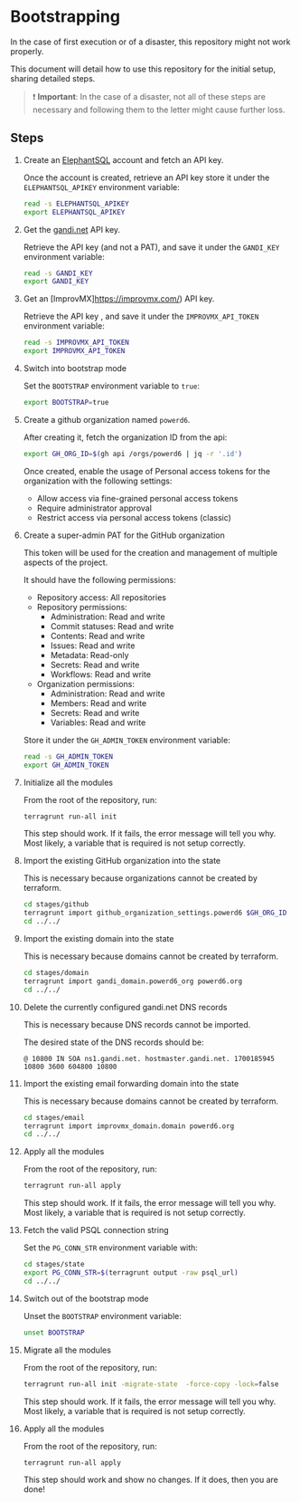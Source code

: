 # Bootstrapping

In the case of first execution or of a disaster, this repository might not work properly.

This document will detail how to use this repository for the initial setup,
 sharing detailed steps.

> ❗️ **Important**: In the case of a disaster, not all of these steps are
> necessary and following them to the letter might cause further loss.

## Steps

1. Create an [ElephantSQL](https://www.elephantsql.com/) account and fetch an API key.

    Once the account is created, retrieve an API key store it under the `ELEPHANTSQL_APIKEY` environment variable:

    ```bash
    read -s ELEPHANTSQL_APIKEY
    export ELEPHANTSQL_APIKEY
    ```

1. Get the [gandi.net](https://gandi.net) API key.

    Retrieve the API key (and not a PAT), and save it under the `GANDI_KEY` environment variable:

    ```bash
    read -s GANDI_KEY
    export GANDI_KEY
    ```

1. Get an [ImprovMX]https://improvmx.com/) API key.

    Retrieve the API key , and save it under the `IMPROVMX_API_TOKEN` environment variable:

    ```bash
    read -s IMPROVMX_API_TOKEN
    export IMPROVMX_API_TOKEN
    ```

1. Switch into bootstrap mode

    Set the `BOOTSTRAP` environment variable to `true`:

    ```bash
    export BOOTSTRAP=true
    ```

1. Create a github organization named `powerd6`.

    After creating it, fetch the organization ID from the api:

    ```bash
    export GH_ORG_ID=$(gh api /orgs/powerd6 | jq -r '.id')
    ```

    Once created, enable the usage of Personal access tokens for the organization with the following settings:

    - Allow access via fine-grained personal access tokens
    - Require administrator approval
    - Restrict access via personal access tokens (classic)

1. Create a super-admin PAT for the GitHub organization

    This token will be used for the creation and management of multiple aspects of the project.

    It should have the following permissions:

    - Repository access: All repositories
    - Repository permissions:
        - Administration: Read and write
        - Commit statuses: Read and write
        - Contents: Read and write
        - Issues: Read and write
        - Metadata: Read-only
        - Secrets: Read and write
        - Workflows: Read and write
    - Organization permissions:
        - Administration: Read and write
        - Members: Read and write
        - Secrets: Read and write
        - Variables: Read and write

    Store it under the `GH_ADMIN_TOKEN` environment variable:

    ```bash
    read -s GH_ADMIN_TOKEN
    export GH_ADMIN_TOKEN
    ```

1. Initialize all the modules

    From the root of the repository, run:

    ```bash
    terragrunt run-all init
    ```

    This step should work. If it fails, the error message will tell you why.
    Most likely, a variable that is required is not setup correctly.

1. Import the existing GitHub organization into the state

    This is necessary because organizations cannot be created by terraform.
    
    ```bash
    cd stages/github
    terragrunt import github_organization_settings.powerd6 $GH_ORG_ID
    cd ../../
    ```

1. Import the existing domain into the state

    This is necessary because domains cannot be created by terraform.
    
    ```bash
    cd stages/domain
    terragrunt import gandi_domain.powerd6_org powerd6.org
    cd ../../
    ```

1. Delete the currently configured gandi.net DNS records

    This is necessary because DNS records cannot be imported.

    The desired state of the DNS records should be:

    ```
    @ 10800 IN SOA ns1.gandi.net. hostmaster.gandi.net. 1700185945 10800 3600 604800 10800
    ```

1. Import the existing email forwarding domain into the state

    This is necessary because domains cannot be created by terraform.
    
    ```bash
    cd stages/email
    terragrunt import improvmx_domain.domain powerd6.org
    cd ../../
    ```

1. Apply all the modules

    From the root of the repository, run:

    ```bash
    terragrunt run-all apply
    ```

    This step should work. If it fails, the error message will tell you why.
    Most likely, a variable that is required is not setup correctly.

1. Fetch the valid PSQL connection string

    Set the `PG_CONN_STR` environment variable with:

    ```bash
    cd stages/state
    export PG_CONN_STR=$(terragrunt output -raw psql_url)
    cd ../../
    ```

1. Switch out of the bootstrap mode

    Unset the `BOOTSTRAP` environment variable:

    ```bash
    unset BOOTSTRAP
    ```

1. Migrate all the modules

    From the root of the repository, run:

    ```bash
    terragrunt run-all init -migrate-state  -force-copy -lock=false
    ```

    This step should work. If it fails, the error message will tell you why.
    Most likely, a variable that is required is not setup correctly.

1. Apply all the modules

    From the root of the repository, run:

    ```bash
    terragrunt run-all apply
    ```

    This step should work and show no changes. If it does, then you are done!
